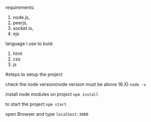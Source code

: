 
requirements:
 1. node.js,
 2. peerjs, 
 3. socket.io,
 4. ejs

language i use to buid:
 1. html
 2. css
 3. js

#steps to setup the project

check the node version(node version must be above 18.X)
`node -v`

install node modules on project
`npm install`

to start the project
`npm start`

open Browser and type
`localhost:3000`

